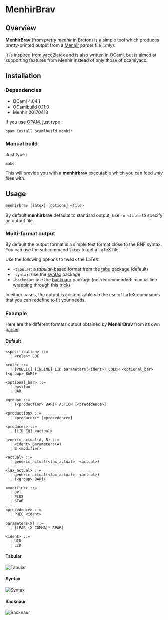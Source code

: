 # MenhirBrav

## Overview

**MenhirBrav** (from *pretty menhir* in Breton) is a simple tool which produces pretty-printed output from a [Menhir] parser file (*.mly*).

It is inspired from [yacc2latex] and is also written in [OCaml], but is aimed at supporting features from Menhir instead of only those of ocamlyacc.

## Installation

### Dependencies

- OCaml 4.04.1
- OCamlbuild 0.11.0
- Menhir 20170418

If you use [OPAM], just type :
```
opam install ocamlbuild menhir
```

### Manual build

Just type :
```
make
```

This will provide you with a **menhirbrav** executable which you can feed *.mly* files with.

## Usage

```
menhirbrav [latex] [options] <file>
```

By default **menhirbrav** defaults to standard output, use `-o <file>` to specify an output file.

### Multi-format output

By default the output format is a simple text format close to the BNF syntax. You can use the subcommand `latex` to get a LaTeX file.

Use the following options to tweak the LaTeX:
- `-tabular`: a *tabular*-based format from the [tabu] package (default)
- `-syntax`: use the [syntax] package
- `-backnaur`: use the [backnaur] package (not recommended: manual line-wrapping through this [trick](https://tex.stackexchange.com/a/308753))

In either cases, the output is customizable *via* the use of LaTeX commands that you can redefine to fit your needs.

### Example

Here are the different formats output obtained by **MenhirBrav** from its own [parser](src/parser.mly).

#### Default
```
<specification> ::=
  | <rule>* EOF

<rule> ::=
  | [PUBLIC] [INLINE] LID parameters(<ident>) COLON <optional_bar> (<group> BAR)+

<optional_bar> ::=
  | epsilon 
  | BAR

<group> ::=
  | (<production> BAR)+ ACTION [<precedence>]

<production> ::=
  | <producer>* [<precedence>]

<producer> ::=
  | [LID EQ] <actual>

generic_actual(A, B) ::=
  | <ident> parameters(A)
  | B <modifier>

<actual> ::=
  | generic_actual(<lax_actual>, <actual>)

<lax_actual> ::=
  | generic_actual(<lax_actual>, <actual>)
  | (<group> BAR)+

<modifier> ::=
  | OPT
  | PLUS
  | STAR

<precedence> ::=
  | PREC <ident>

parameters(X) ::=
  | [LPAR (X COMMA)* RPAR]

<ident> ::=
  | UID
  | LID
```
#### Tabular
![Tabular](doc/tabular.png)

#### Syntax
![Syntax](doc/syntax.png)

#### Backnaur
![Backnaur](doc/backnaur.png)

[Menhir]: http://gallium.inria.fr/~fpottier/menhir/
[yacc2latex]: http://www-verimag.imag.fr/~raymond/index.php/yacc2latex/
[OCaml]: http://ocaml.org/
[OPAM]: http://opam.ocaml.org/
[tabu]: https://www.ctan.org/pkg/tabu
[syntax]: https://www.ctan.org/pkg/syntax-mdw
[backnaur]: https://www.ctan.org/pkg/backnaur
